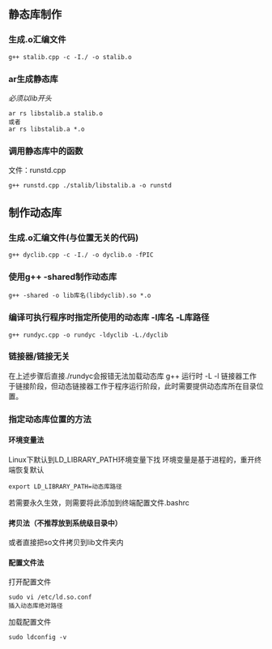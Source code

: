 ## 静态库制作

### 生成.o汇编文件
```shell
g++ stalib.cpp -c -I./ -o stalib.o
```

### ar生成静态库
*必须以lib开头*
```shell
ar rs libstalib.a stalib.o
或者
ar rs libstalib.a *.o
```

### 调用静态库中的函数
文件：runstd.cpp
```shell
g++ runstd.cpp ./stalib/libstalib.a -o runstd
```
## 制作动态库

### 生成.o汇编文件(与位置无关的代码)
```shell
g++ dyclib.cpp -c -I./ -o dyclib.o -fPIC
```
### 使用g++ -shared制作动态库
```shell
g++ -shared -o lib库名(libdyclib).so *.o
```
### 编译可执行程序时指定所使用的动态库 -l库名 -L库路径
```shell
g++ rundyc.cpp -o rundyc -ldyclib -L./dyclib
```
### 链接器/链接无关
在上述步骤后直接./rundyc会报错无法加载动态库
g++ 运行时 -L -l 链接器工作于链接阶段，但动态链接器工作于程序运行阶段，此时需要提供动态库所在目录位置。
### 指定动态库位置的方法

#### 环境变量法
Linux下默认到LD_LIBRARY_PATH环境变量下找
环境变量是基于进程的，重开终端恢复默认
```shell
export LD_LIBRARY_PATH=动态库路径
```

若需要永久生效，则需要将此添加到终端配置文件.bashrc
#### 拷贝法（不推荐放到系统级目录中）
或者直接把so文件拷贝到lib文件夹内
#### 配置文件法
打开配置文件
```shell
sudo vi /etc/ld.so.conf
插入动态库绝对路径
```
加载配置文件
```shell
sudo ldconfig -v
```